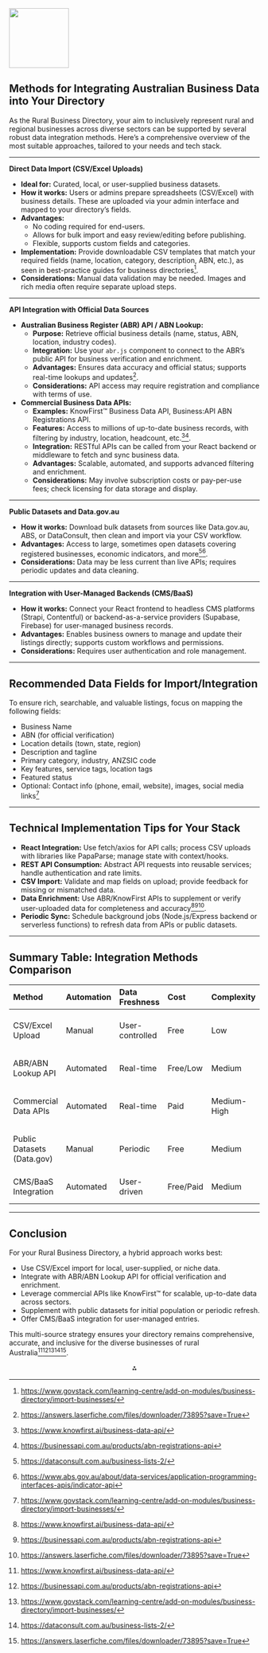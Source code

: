 <img src="https://r2cdn.perplexity.ai/pplx-full-logo-primary-dark%402x.png" class="logo" width="120"/>

## Methods for Integrating Australian Business Data into Your Directory

As the Rural Business Directory, your aim to inclusively represent rural and regional businesses across diverse sectors can be supported by several robust data integration methods. Here’s a comprehensive overview of the most suitable approaches, tailored to your needs and tech stack.

---

**Direct Data Import (CSV/Excel Uploads)**

- **Ideal for:** Curated, local, or user-supplied business datasets.
- **How it works:** Users or admins prepare spreadsheets (CSV/Excel) with business details. These are uploaded via your admin interface and mapped to your directory’s fields.
- **Advantages:**
    - No coding required for end-users.
    - Allows for bulk import and easy review/editing before publishing.
    - Flexible, supports custom fields and categories.
- **Implementation:** Provide downloadable CSV templates that match your required fields (name, location, category, description, ABN, etc.), as seen in best-practice guides for business directories[^3].
- **Considerations:** Manual data validation may be needed. Images and rich media often require separate upload steps.

---

**API Integration with Official Data Sources**

- **Australian Business Register (ABR) API / ABN Lookup:**
    - **Purpose:** Retrieve official business details (name, status, ABN, location, industry codes).
    - **Integration:** Use your `abr.js` component to connect to the ABR’s public API for business verification and enrichment.
    - **Advantages:** Ensures data accuracy and official status; supports real-time lookups and updates[^6].
    - **Considerations:** API access may require registration and compliance with terms of use.
- **Commercial Business Data APIs:**
    - **Examples:** KnowFirst™ Business Data API, Business:API ABN Registrations API.
    - **Features:** Access to millions of up-to-date business records, with filtering by industry, location, headcount, etc.[^1][^2].
    - **Integration:** RESTful APIs can be called from your React backend or middleware to fetch and sync business data.
    - **Advantages:** Scalable, automated, and supports advanced filtering and enrichment.
    - **Considerations:** May involve subscription costs or pay-per-use fees; check licensing for data storage and display.

---

**Public Datasets and Data.gov.au**

- **How it works:** Download bulk datasets from sources like Data.gov.au, ABS, or DataConsult, then clean and import via your CSV workflow.
- **Advantages:** Access to large, sometimes open datasets covering registered businesses, economic indicators, and more[^4][^5].
- **Considerations:** Data may be less current than live APIs; requires periodic updates and data cleaning.

---

**Integration with User-Managed Backends (CMS/BaaS)**

- **How it works:** Connect your React frontend to headless CMS platforms (Strapi, Contentful) or backend-as-a-service providers (Supabase, Firebase) for user-managed business records.
- **Advantages:** Enables business owners to manage and update their listings directly; supports custom workflows and permissions.
- **Considerations:** Requires user authentication and role management.

---

## Recommended Data Fields for Import/Integration

To ensure rich, searchable, and valuable listings, focus on mapping the following fields:

- Business Name
- ABN (for official verification)
- Location details (town, state, region)
- Description and tagline
- Primary category, industry, ANZSIC code
- Key features, service tags, location tags
- Featured status
- Optional: Contact info (phone, email, website), images, social media links[^3]

---

## Technical Implementation Tips for Your Stack

- **React Integration:** Use fetch/axios for API calls; process CSV uploads with libraries like PapaParse; manage state with context/hooks.
- **REST API Consumption:** Abstract API requests into reusable services; handle authentication and rate limits.
- **CSV Import:** Validate and map fields on upload; provide feedback for missing or mismatched data.
- **Data Enrichment:** Use ABR/KnowFirst APIs to supplement or verify user-uploaded data for completeness and accuracy[^1][^2][^6].
- **Periodic Sync:** Schedule background jobs (Node.js/Express backend or serverless functions) to refresh data from APIs or public datasets.

---

## Summary Table: Integration Methods Comparison

| Method | Automation | Data Freshness | Cost | Complexity | Best For |
| :-- | :-- | :-- | :-- | :-- | :-- |
| CSV/Excel Upload | Manual | User-controlled | Free | Low | Local, curated, or small batches |
| ABR/ABN Lookup API | Automated | Real-time | Free/Low | Medium | Official verification, enrichment |
| Commercial Data APIs | Automated | Real-time | Paid | Medium-High | Large-scale, up-to-date imports |
| Public Datasets (Data.gov) | Manual | Periodic | Free | Medium | Bulk imports, initial seeding |
| CMS/BaaS Integration | Automated | User-driven | Free/Paid | Medium | Self-managed listings |


---

## Conclusion

For your Rural Business Directory, a hybrid approach works best:

- Use CSV/Excel import for local, user-supplied, or niche data.
- Integrate with ABR/ABN Lookup API for official verification and enrichment.
- Leverage commercial APIs like KnowFirst™ for scalable, up-to-date data across sectors.
- Supplement with public datasets for initial population or periodic refresh.
- Offer CMS/BaaS integration for user-managed entries.

This multi-source strategy ensures your directory remains comprehensive, accurate, and inclusive for the diverse businesses of rural Australia[^1][^2][^3][^4][^6].

<div style="text-align: center">⁂</div>

[^1]: https://www.knowfirst.ai/business-data-api/

[^2]: https://businessapi.com.au/products/abn-registrations-api

[^3]: https://www.govstack.com/learning-centre/add-on-modules/business-directory/import-businesses/

[^4]: https://dataconsult.com.au/business-lists-2/

[^5]: https://www.abs.gov.au/about/data-services/application-programming-interfaces-apis/indicator-api

[^6]: https://answers.laserfiche.com/files/downloader/73895?save=True

[^7]: https://www.ipaustralia.gov.au/tools-and-research/professional-resources/apis

[^8]: https://architecture.digital.gov.au/apis

[^9]: https://www.naa.gov.au/information-management/build-data-interoperability/interoperability-development-phases/implementation/data-integration

[^10]: https://www.infobelpro.com/en/blog/best-b2b-data-providers-in-australia

